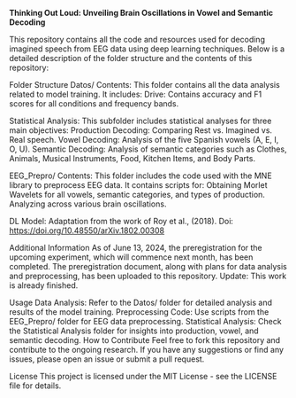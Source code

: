 **Thinking Out Loud: Unveiling Brain Oscillations in Vowel and Semantic Decoding**

This repository contains all the code and resources used for decoding imagined speech from EEG data using deep learning techniques. Below is a detailed description of the folder structure and the contents of this repository:

Folder Structure
Datos/
Contents: This folder contains all the data analysis related to model training. It includes:
Drive: Contains accuracy and F1 scores for all conditions and frequency bands.

Statistical Analysis: This subfolder includes statistical analyses for three main objectives:
Production Decoding: Comparing Rest vs. Imagined vs. Real speech.
Vowel Decoding: Analysis of the five Spanish vowels (A, E, I, O, U).
Semantic Decoding: Analysis of semantic categories such as Clothes, Animals, Musical Instruments, Food, Kitchen Items, and Body Parts.

EEG_Prepro/
Contents: This folder includes the code used with the MNE library to preprocess EEG data. It contains scripts for:
Obtaining Morlet Wavelets for all vowels, semantic categories, and types of production.
Analyzing across various brain oscillations.

DL Model: Adaptation from the work of Roy et al., (2018). Doi: https://doi.org/10.48550/arXiv.1802.00308


Additional Information
As of June 13, 2024, the preregistration for the upcoming experiment, which will commence next month, has been completed. The preregistration document, along with plans for data analysis and preprocessing, has been uploaded to this repository.
Update: This work is already finished. 

Usage
Data Analysis: Refer to the Datos/ folder for detailed analysis and results of the model training.
Preprocessing Code: Use scripts from the EEG_Prepro/ folder for EEG data preprocessing.
Statistical Analysis: Check the Statistical Analysis folder for insights into production, vowel, and semantic decoding.
How to Contribute
Feel free to fork this repository and contribute to the ongoing research. If you have any suggestions or find any issues, please open an issue or submit a pull request.

License
This project is licensed under the MIT License - see the LICENSE file for details.
